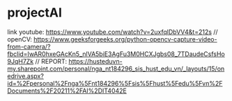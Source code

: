 # projectAI
link youtube: https://www.youtube.com/watch?v=2uxfqlDbVV4&t=212s //
openCV: https://www.geeksforgeeks.org/python-opencv-capture-video-from-camera/?fbclid=IwAR0hxeGAcKn5_nlVA5biE3AgFu3M0HCXJgbs08_7TDaudeCsfsHo9JqH7Zk //
REPORT: https://husteduvn-my.sharepoint.com/personal/nga_nt184296_sis_hust_edu_vn/_layouts/15/onedrive.aspx?id=%2Fpersonal%2Fnga%5Fnt184296%5Fsis%5Fhust%5Fedu%5Fvn%2FDocuments%2F20211%2FAI%2DIT4042E

